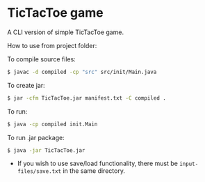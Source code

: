 # TicTacToe game
A CLI version of simple TicTacToe game.

How to use from project folder:

To compile source files:
```bash
$ javac -d compiled -cp "src" src/init/Main.java
```

To create jar:
```bash
$ jar -cfm TicTacToe.jar manifest.txt -C compiled .
```

To run:
```bash
$ java -cp compiled init.Main
```

To run .jar package:
```bash
$ java -jar TicTacToe.jar
```

* If you wish to use save/load functionality, there must be `input-files/save.txt` in the same directory.

